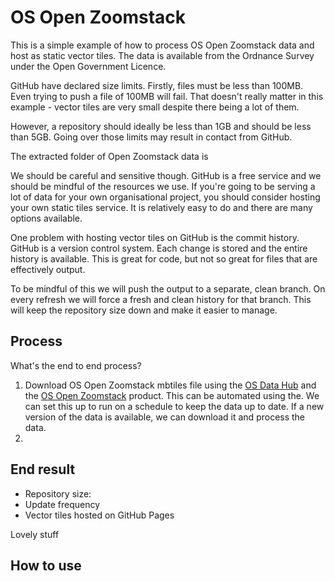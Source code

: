 # OS Open Zoomstack

This is a simple example of how to process OS Open Zoomstack data and host as static vector tiles. The data is available from the Ordnance Survey under the Open Government Licence.



GitHub have declared size limits. Firstly, files must be less than 100MB. Even trying to push a file of 100MB will fail. That doesn't really matter in this example - vector tiles are very small despite there being a lot of them.

However, a repository should ideally be less than 1GB and should be less than 5GB. Going over those limits may result in contact from GitHub.

> 

The extracted folder of Open Zoomstack data is 


We should be careful and sensitive though. GitHub is a free service and we should be mindful of the resources we use. If you're going to be serving a lot of data for your own organisational project, you should consider hosting your own static tiles service. It is relatively easy to do and there are many options available.

One problem with hosting vector tiles on GitHub is the commit history. GitHub is a version control system. Each change is stored and the entire history is available. This is great for code, but not so great for files that are effectively output.

To be mindful of this we will push the output to a separate, clean branch. On every refresh we will force a fresh and clean history for that branch. This will keep the repository size down and make it easier to manage.


## Process

What's the end to end process?

1. Download OS Open Zoomstack mbtiles file using the [OS Data Hub](https://osdatahub.os.uk/) and the [OS Open Zoomstack](https://osdatahub.os.uk/downloads/open/zoomstack) product. This can be automated using the. We can set this up to run on a schedule to keep the data up to date. If a new version of the data is available, we can download it and process the data.
2. 

## End result

- Repository size: 
- Update frequency
- Vector tiles hosted on GitHub Pages


Lovely stuff

## How to use


